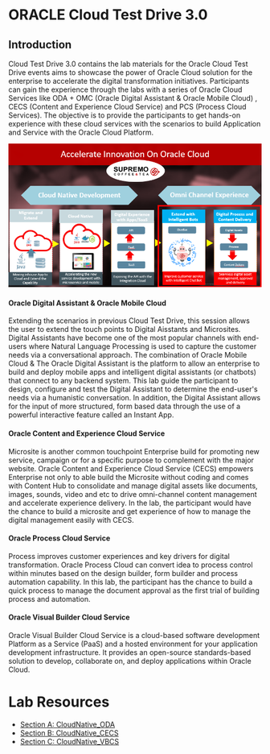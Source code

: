 

# ORACLE Cloud Test Drive 3.0

## Introduction

Cloud Test Drive 3.0 contains the lab materials for the Oracle Cloud Test Drive events aims to showcase the power of Oracle Cloud solution for the enterprise to accelerate the digital transformation initiatives. Participants can gain the experience through the labs with a series of Oracle Cloud Services like ODA + OMC (Oracle Digital Assistant & Oracle Mobile Cloud) , CECS (Content and Experience Cloud Service) and PCS (Process Cloud Services). The objective is to provide the participants to get hands-on experience with these cloud services with the scenarios to build Application and Service with the Oracle Cloud Platform.

![Cloud Test Drive 3.0](/images/wiki-ctd-3.0-intro1.PNG)

#### Oracle Digital Assistant & Oracle Mobile Cloud
Extending the scenarios in previous Cloud Test Drive, this session allows the user to extend the touch points to Digital Aisstants and Microsites. Digital Assistants have become one of the most popular channels with end-users where Natural Language Processing is used to capture the customer needs via a conversational approach. 
The combination of Oracle Mobile Cloud & The Oracle Digital Assistant is the platform to allow an enterprise to build and deploy mobile apps and intelligent digital assistants (or chatbots) that connect to any backend system. This lab guide the participant to design, configure and test the Digital Assistant to determine the end-user's needs via a humanistic conversation. In addition, the Digital Assistant allows for the input of more structured, form based data through the use of a powerful interactive feature called an Instant App.

#### Oracle Content and Experience Cloud Service
Microsite is another common touchpoint Enterprise build for promoting new service, campaign or for a specific purpose to complement with the major website. Oracle Content and Experience Cloud Service (CECS) empowers Enterprise not only to able build the Microsite without coding and comes with Content Hub to consolidate and manage digital assets like documents, images, sounds, video and etc to drive omni-channel content management and accelerate experience delivery. In the lab, the participant would have the chance to build a microsite and get experience of how to manage the digital management easily with CECS.  

#### Oracle Process Cloud Service
Process improves customer experiences and key drivers for digital transformation. Oracle Process Cloud can convert idea to process control within minutes based on the design builder, form builder and process automation capability.  In this lab, the participant has the chance to build a quick process to manage the document approval as the first trial of building process and automation. 

#### Oracle Visual Builder Cloud Service
Oracle Visual Builder Cloud Service is a cloud-based software development Platform as a Service (PaaS) and a hosted environment for your application development infrastructure. It provides an open-source standards-based solution to develop, collaborate on, and deploy applications within Oracle Cloud.

# Lab Resources

- [Section A: CloudNative_ODA](README-ODA.md)
- [Section B: CloudNative_CECS](README-CECS.md)
- [Section C: CloudNative_VBCS](https://docs.oracle.com/en/cloud/paas/app-builder-cloud/tutorials.html)
